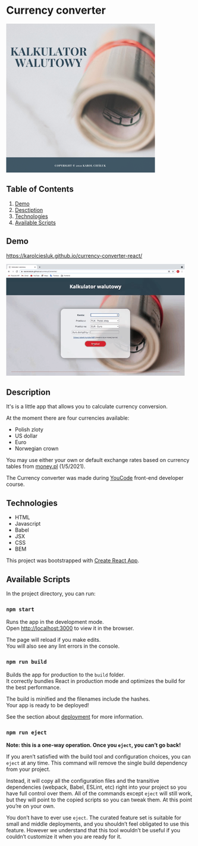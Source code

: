 # Currency converter

![Currency converter logo](public/readmeImage.png)

## Table of Contents
1. [Demo](#demo) 
2. [Desctiption](#description)
3. [Technologies](#technologies)
4. [Available Scripts](#available-scripts)

## Demo

https://karolciesluk.github.io/currency-converter-react/

![How to use demonstration](public/converterDemo.gif)

## Description

It's is a little app that allows you to calculate currency conversion.

At the moment there are four currencies available:

- Polish zloty
- US dollar
- Euro
- Norwegian crown

You may use either your own or default exchange rates based on currency tables from [money.pl](https://www.money.pl/pieniadze/nbp/srednie/) (1/5/2021).

The Currency converter was made during [YouCode](https://youcode.pl/frontend-developer/) front-end developer course.

## Technologies
- HTML
- Javascript
- Babel
- JSX
- CSS
- BEM

This project was bootstrapped with [Create React App](https://github.com/facebook/create-react-app).

## Available Scripts

In the project directory, you can run:

### `npm start`

Runs the app in the development mode.\
Open [http://localhost:3000](http://localhost:3000) to view it in the browser.

The page will reload if you make edits.\
You will also see any lint errors in the console.

### `npm run build`

Builds the app for production to the `build` folder.\
It correctly bundles React in production mode and optimizes the build for the best performance.

The build is minified and the filenames include the hashes.\
Your app is ready to be deployed!

See the section about [deployment](https://facebook.github.io/create-react-app/docs/deployment) for more information.

### `npm run eject`

**Note: this is a one-way operation. Once you `eject`, you can’t go back!**

If you aren’t satisfied with the build tool and configuration choices, you can `eject` at any time. This command will remove the single build dependency from your project.

Instead, it will copy all the configuration files and the transitive dependencies (webpack, Babel, ESLint, etc) right into your project so you have full control over them. All of the commands except `eject` will still work, but they will point to the copied scripts so you can tweak them. At this point you’re on your own.

You don’t have to ever use `eject`. The curated feature set is suitable for small and middle deployments, and you shouldn’t feel obligated to use this feature. However we understand that this tool wouldn’t be useful if you couldn’t customize it when you are ready for it.